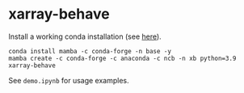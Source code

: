 # xarray-behave

Install a working conda installation (see [here](https://docs.conda.io/en/latest/miniconda.html)). 

```shell
conda install mamba -c conda-forge -n base -y
mamba create -c conda-forge -c anaconda -c ncb -n xb python=3.9 xarray-behave
```

See `demo.ipynb` for usage examples.
